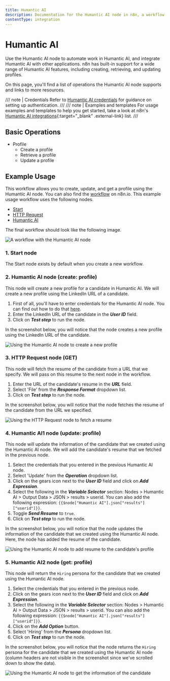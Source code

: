 ```yaml
---
title: Humantic AI
description: Documentation for the Humantic AI node in n8n, a workflow automation platform. Includes details of operations and configuration, and links to examples and credentials information.
contentType: integration
---
```


# Humantic AI

Use the Humantic AI node to automate work in Humantic AI, and integrate Humantic AI with other applications. n8n has built-in support for a wide range of Humantic AI features, including creating, retrieving, and updating profiles. 

On this page, you'll find a list of operations the Humantic AI node supports and links to more resources.

/// note | Credentials
Refer to [Humantic AI credentials](/integrations/builtin/credentials/humanticai/) for guidance on setting up authentication. 
///
/// note | Examples and templates
For usage examples and templates to help you get started, take a look at n8n's [Humantic AI integrations](https://n8n.io/integrations/humantic-ai/){:target="_blank" .external-link} list.
///

## Basic Operations

* Profile
    * Create a profile
    * Retrieve a profile
    * Update a profile

## Example Usage

This workflow allows you to create, update, and get a profile using the Humantic AI node. You can also find the [workflow](https://n8n.io/workflows/784) on n8n.io. This example usage workflow uses the following nodes.
- [Start](/integrations/builtin/core-nodes/n8n-nodes-base.start/)
- [HTTP Request](/integrations/builtin/core-nodes/n8n-nodes-base.httprequest/)
- [Humantic AI]()

The final workflow should look like the following image.

![A workflow with the Humantic AI node](/_images/integrations/builtin/app-nodes/humanticai/workflow.png)

### 1. Start node

The Start node exists by default when you create a new workflow.

### 2. Humantic AI node (create: profile)

This node will create a new profile for a candidate in Humantic AI. We will create a new profile using the LinkedIn URL of a candidate.

1. First of all, you'll have to enter credentials for the Humantic AI node. You can find out how to do that [here](/integrations/builtin/credentials/humanticai/).
2. Enter the LinkedIn URL of the candidate in the ***User ID*** field.
3. Click on ***Test step*** to run the node.

In the screenshot below, you will notice that the node creates a new profile using the LinkedIn URL of the candidate.

![Using the Humantic AI node to create a new profile](/_images/integrations/builtin/app-nodes/humanticai/humanticai_node.png)

### 3. HTTP Request node (GET)

This node will fetch the resume of the candidate from a URL that we specify. We will pass on this resume to the next node in the workflow.

1. Enter the URL of the candidate's resume in the ***URL*** field.
2. Select 'File' from the ***Response Format*** dropdown list.
3. Click on ***Test step*** to run the node.

In the screenshot below, you will notice that the node fetches the resume of the candidate from the URL we specified.

![Using the HTTP Request node to fetch a resume](/_images/integrations/builtin/app-nodes/humanticai/httprequest_node.png)

### 4. Humantic AI1 node (update: profile)

This node will update the information of the candidate that we created using the Humantic AI node. We will add the candidate's resume that we fetched in the previous node.


1. Select the credentials that you entered in the previous Humantic AI node.
2. Select 'Update' from the ***Operation*** dropdown list.
3. Click on the gears icon next to the ***User ID*** field and click on ***Add Expression***.
4. Select the following in the ***Variable Selector*** section: Nodes > Humantic AI > Output Data > JSON > results > userid. You can also add the following expression: `{{$node["Humantic AI"].json["results"]["userid"]}}`.
5. Toggle ***Send Resume*** to `true`.
6. Click on ***Test step*** to run the node.


In the screenshot below, you will notice that the node updates the information of the candidate that we created using the Humantic AI node. Here, the node has added the resume of the candidate.

![Using the Humantic AI node to add resume to the candidate's profile](/_images/integrations/builtin/app-nodes/humanticai/humanticai1_node.png)

### 5. Humantic AI2 node (get: profile)

This node will return the `Hiring` persona for the candidate that we created using the Humantic AI node.

1. Select the credentials that you entered in the previous node.
2. Click on the gears icon next to the ***User ID*** field and click on ***Add Expression***.
3. Select the following in the ***Variable Selector*** section: Nodes > Humantic AI > Output Data > JSON > results > userid. You can also add the following expression: `{{$node["Humantic AI"].json["results"]["userid"]}}`.
4. Click on the ***Add Option*** button.
5. Select 'Hiring' from the ***Persona*** dropdown list.
6. Click on ***Test step*** to run the node.

In the screenshot below, you will notice that the node returns the `Hiring` persona for the candidate that we created using the Humantic AI node (column headers are not visible in the screenshot since we've scrolled down to show the data).

![Using the Humantic AI node to get the information of the candidate](/_images/integrations/builtin/app-nodes/humanticai/humanticai2_node.png)

